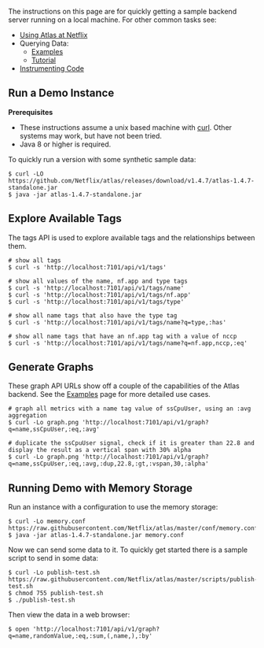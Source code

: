 
The instructions on this page are for quickly getting a sample backend server running on a local
machine. For other common tasks see:

* [Using Atlas at Netflix](http://go/insightdocs)
* Querying Data:
    * [Examples](Examples)
    * [Tutorial](Stack-Language)
* [Instrumenting Code](http://netflix.github.io/spectator/en/latest/)

## Run a Demo Instance

**Prerequisites**

* These instructions assume a unix based machine with [curl](http://curl.haxx.se/). Other systems
  may work, but have not been tried.
* Java 8 or higher is required.

To quickly run a version with some synthetic sample data:

```
$ curl -LO https://github.com/Netflix/atlas/releases/download/v1.4.7/atlas-1.4.7-standalone.jar
$ java -jar atlas-1.4.7-standalone.jar
```

## Explore Available Tags

The tags API is used to explore available tags and the relationships between them.

```
# show all tags
$ curl -s 'http://localhost:7101/api/v1/tags'

# show all values of the name, nf.app and type tags
$ curl -s 'http://localhost:7101/api/v1/tags/name'
$ curl -s 'http://localhost:7101/api/v1/tags/nf.app'
$ curl -s 'http://localhost:7101/api/v1/tags/type'

# show all name tags that also have the type tag
$ curl -s 'http://localhost:7101/api/v1/tags/name?q=type,:has'

# show all name tags that have an nf.app tag with a value of nccp
$ curl -s 'http://localhost:7101/api/v1/tags/name?q=nf.app,nccp,:eq'
```

## Generate Graphs

These graph API URLs show off a couple of the capabilities of the Atlas backend.  See the
[Examples](https://github.com/Netflix/atlas/wiki/Examples) page for more detailed use cases.

```
# graph all metrics with a name tag value of ssCpuUser, using an :avg aggregation
$ curl -Lo graph.png 'http://localhost:7101/api/v1/graph?q=name,ssCpuUser,:eq,:avg'

# duplicate the ssCpuUser signal, check if it is greater than 22.8 and display the result as a vertical span with 30% alpha
$ curl -Lo graph.png 'http://localhost:7101/api/v1/graph?q=name,ssCpuUser,:eq,:avg,:dup,22.8,:gt,:vspan,30,:alpha'
```

## Running Demo with Memory Storage

Run an instance with a configuration to use the memory storage:

```
$ curl -Lo memory.conf https://raw.githubusercontent.com/Netflix/atlas/master/conf/memory.conf
$ java -jar atlas-1.4.7-standalone.jar memory.conf
```

Now we can send some data to it. To quickly get started there is a sample script to send in
some data:

```
$ curl -Lo publish-test.sh https://raw.githubusercontent.com/Netflix/atlas/master/scripts/publish-test.sh
$ chmod 755 publish-test.sh
$ ./publish-test.sh
```

Then view the data in a web browser:

```
$ open 'http://localhost:7101/api/v1/graph?q=name,randomValue,:eq,:sum,(,name,),:by'
```
